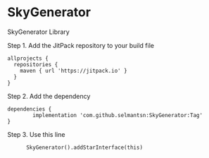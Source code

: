 # SkyGenerator
SkyGenerator Library

Step 1. Add the JitPack repository to your build file

    allprojects {
      repositories {
        maven { url 'https://jitpack.io' }
      }
    }
  
  Step 2. Add the dependency

    dependencies {
            implementation 'com.github.selmantsn:SkyGenerator:Tag'
    }

  Step 3. Use this line
  
          SkyGenerator().addStarInterface(this)


